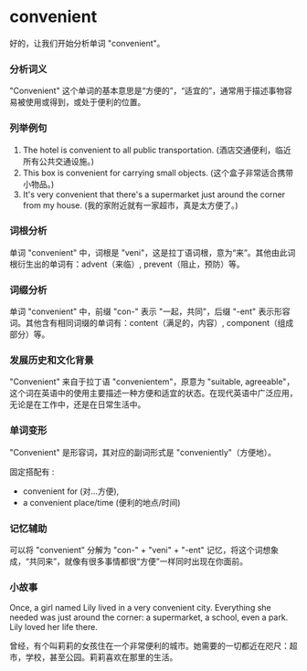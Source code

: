 # convenient

好的，让我们开始分析单词 "convenient"。

  

### 分析词义

  

"Convenient" 这个单词的基本意思是“方便的”，“适宜的”，通常用于描述事物容易被使用或得到，或处于便利的位置。

  

### 列举例句

  

1.  The hotel is convenient to all public transportation. (酒店交通便利，临近所有公共交通设施。)
2.  This box is convenient for carrying small objects. (这个盒子非常适合携带小物品。)
3.  It's very convenient that there's a supermarket just around the corner from my house. (我的家附近就有一家超市，真是太方便了。)

  

### 词根分析

  

单词 "convenient" 中，词根是 "veni"，这是拉丁语词根，意为“来”。其他由此词根衍生出的单词有：advent（来临）, prevent（阻止，预防）等。

  

### 词缀分析

  

单词 "convenient" 中，前缀 "con-" 表示 "一起，共同"，后缀 "-ent" 表示形容词。其他含有相同词缀的单词有：content（满足的，内容）, component（组成部分）等。

  

### 发展历史和文化背景

  

"Convenient" 来自于拉丁语 "convenientem"，原意为 "suitable, agreeable"，这个词在英语中的使用主要描述一种方便和适宜的状态。在现代英语中广泛应用，无论是在工作中，还是在日常生活中。

  

### 单词变形

  

"Convenient" 是形容词，其对应的副词形式是 "conveniently"（方便地）。

  

固定搭配有 :

  

*   convenient for (对...方便),
*   a convenient place/time (便利的地点/时间)

  

### 记忆辅助

  

可以将 "convenient" 分解为 "con-" + "veni" + "-ent" 记忆，将这个词想象成，“共同来”，就像有很多事情都很“方便”一样同时出现在你面前。

  

### 小故事

  

Once, a girl named Lily lived in a very convenient city. Everything she needed was just around the corner: a supermarket, a school, even a park. Lily loved her life there.

  

曾经，有个叫莉莉的女孩住在一个非常便利的城市。她需要的一切都近在咫尺：超市，学校，甚至公园。莉莉喜欢在那里的生活。
